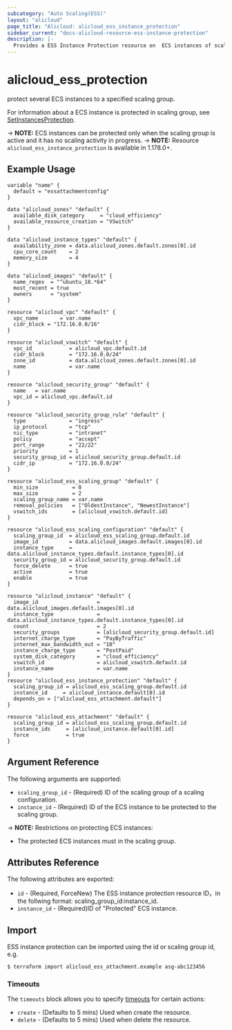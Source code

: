 ```yaml
---
subcategory: "Auto Scaling(ESS)"
layout: "alicloud"
page_title: "Alicloud: alicloud_ess_instance_protection"
sidebar_current: "docs-alicloud-resource-ess-instance-protection"
description: |-
  Provides a ESS Instance Protection resource on  ECS instances of scaling group setting protection.
---
```


# alicloud\_ess\_protection

protect several ECS instances to a specified scaling group.

For information about a ECS instance is protected in scaling group, see [SetInstancesProtection](https://www.alibabacloud.com/help/en/auto-scaling/latest/setinstancesprotection).

-> **NOTE:** ECS instances can be protected only when the scaling group is active and it has no scaling activity in progress.
-> **NOTE:** Resource `alicloud_ess_instance_protection` is available in 1.178.0+.

## Example Usage

```
variable "name" {
  default = "essattachmentconfig"
}

data "alicloud_zones" "default" {
  available_disk_category     = "cloud_efficiency"
  available_resource_creation = "VSwitch"
}

data "alicloud_instance_types" "default" {
  availability_zone = data.alicloud_zones.default.zones[0].id
  cpu_core_count    = 2
  memory_size       = 4
}

data "alicloud_images" "default" {
  name_regex  = "^ubuntu_18.*64"
  most_recent = true
  owners      = "system"
}

resource "alicloud_vpc" "default" {
  vpc_name       = var.name
  cidr_block = "172.16.0.0/16"
}

resource "alicloud_vswitch" "default" {
  vpc_id            = alicloud_vpc.default.id
  cidr_block        = "172.16.0.0/24"
  zone_id           = data.alicloud_zones.default.zones[0].id
  name              = var.name
}

resource "alicloud_security_group" "default" {
  name   = var.name
  vpc_id = alicloud_vpc.default.id
}

resource "alicloud_security_group_rule" "default" {
  type              = "ingress"
  ip_protocol       = "tcp"
  nic_type          = "intranet"
  policy            = "accept"
  port_range        = "22/22"
  priority          = 1
  security_group_id = alicloud_security_group.default.id
  cidr_ip           = "172.16.0.0/24"
}

resource "alicloud_ess_scaling_group" "default" {
  min_size           = 0
  max_size           = 2
  scaling_group_name = var.name
  removal_policies   = ["OldestInstance", "NewestInstance"]
  vswitch_ids        = [alicloud_vswitch.default.id]
}

resource "alicloud_ess_scaling_configuration" "default" {
  scaling_group_id  = alicloud_ess_scaling_group.default.id
  image_id          = data.alicloud_images.default.images[0].id
  instance_type     = data.alicloud_instance_types.default.instance_types[0].id
  security_group_id = alicloud_security_group.default.id
  force_delete      = true
  active            = true
  enable            = true
}

resource "alicloud_instance" "default" {
  image_id                   = data.alicloud_images.default.images[0].id
  instance_type              = data.alicloud_instance_types.default.instance_types[0].id
  count                      = 2
  security_groups            = [alicloud_security_group.default.id]
  internet_charge_type       = "PayByTraffic"
  internet_max_bandwidth_out = "10"
  instance_charge_type       = "PostPaid"
  system_disk_category       = "cloud_efficiency"
  vswitch_id                 = alicloud_vswitch.default.id
  instance_name              = var.name
}
resource "alicloud_ess_instance_protection" "default" {
  scaling_group_id = alicloud_ess_scaling_group.default.id
  instance_id     = alicloud_instance.default[0].id
  depends_on = ["alicloud_ess_attachment.default"]
}

resource "alicloud_ess_attachment" "default" {
  scaling_group_id = alicloud_ess_scaling_group.default.id
  instance_ids     = [alicloud_instance.default[0].id]
  force            = true
}

```

## Argument Reference

The following arguments are supported:

* `scaling_group_id` - (Required) ID of the scaling group of a scaling configuration.
* `instance_id` - (Required) ID of the ECS instance to be protected to the scaling group. 

-> **NOTE:** Restrictions on protecting ECS instances:

   - The protected ECS instances must in the scaling group.

## Attributes Reference

The following attributes are exported:

* `id` - (Required, ForceNew) The ESS instance protection resource ID，in the follwing format: scaling_group_id:instance_id.
* `instance_id` - (Required)ID of "Protected" ECS instance.

## Import

ESS instance protection can be imported using the id or scaling group id, e.g.

```
$ terraform import alicloud_ess_attachment.example asg-abc123456
```

### Timeouts

The `timeouts` block allows you to specify [timeouts](https://www.terraform.io/docs/configuration-0-11/resources.html#timeouts) for certain actions:

* `create` - (Defaults to 5 mins) Used when create the resource.
* `delete` - (Defaults to 5 mins) Used when delete the resource.